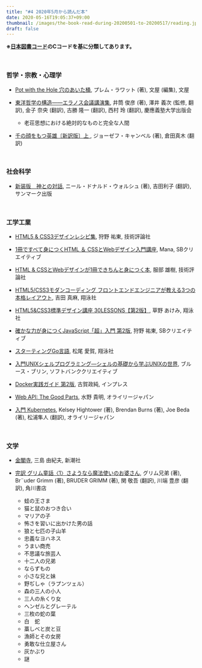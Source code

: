 ```yaml
---
title: "#4 2020年5月から読んだ本"
date: 2020-05-16T19:05:37+09:00
thumbnail: /images/the-book-read-during-20200501-to-20200517/reading.jpg
draft: false
---
```


**※[日本図書コード](https://ja.wikipedia.org/wiki/%E6%97%A5%E6%9C%AC%E5%9B%B3%E6%9B%B8%E3%82%B3%E3%83%BC%E3%83%89)のCコードを基に分類してあります。**

&nbsp;


### 哲学・宗教・心理学

- [Pot with the Hole 穴のあいた桶](https://www.amazon.co.jp/Pot-Hole-%E7%A9%B4%E3%81%AE%E3%81%82%E3%81%84%E3%81%9F%E6%A1%B6-%E3%83%97%E3%83%AC%E3%83%A0%E3%83%BB%E3%83%A9%E3%83%AF%E3%83%83%E3%83%88/dp/4861137756/ref=sr_1_1?__mk_ja_JP=%E3%82%AB%E3%82%BF%E3%82%AB%E3%83%8A&dchild=1&keywords=pot+with+the+hole&qid=1589626404&s=books&sr=1-1), プレム・ラワット (著), 文屋 (編集), 文屋

- [東洋哲学の構造――エラノス会議講演集](https://www.amazon.co.jp/%E6%9D%B1%E6%B4%8B%E5%93%B2%E5%AD%A6%E3%81%AE%E6%A7%8B%E9%80%A0%E2%80%95%E2%80%95%E3%82%A8%E3%83%A9%E3%83%8E%E3%82%B9%E4%BC%9A%E8%AD%B0%E8%AC%9B%E6%BC%94%E9%9B%86-%E4%BA%95%E7%AD%92%E4%BF%8A%E5%BD%A6%E8%8B%B1%E6%96%87%E8%91%97%E4%BD%9C%E7%BF%BB%E8%A8%B3%E3%82%B3%E3%83%AC%E3%82%AF%E3%82%B7%E3%83%A7%E3%83%B3-%E4%BA%95%E7%AD%92-%E4%BF%8A%E5%BD%A6/dp/476642459X/ref=sr_1_1?__mk_ja_JP=%E3%82%AB%E3%82%BF%E3%82%AB%E3%83%8A&dchild=1&keywords=%E6%9D%B1%E6%B4%8B%E5%93%B2%E5%AD%A6%E3%81%AE%E6%A7%8B%E9%80%A0&qid=1589627309&s=books&sr=1-1), 井筒 俊彦 (著), 澤井 義次 (監修, 翻訳), 金子 奈央 (翻訳), 古勝 隆一 (翻訳), 西村 玲 (翻訳), 慶應義塾大学出版会
    
    - 老荘思想における絶対的なものと完全な人間

- [千の顔をもつ英雄〔新訳版〕上 ](https://www.amazon.co.jp/%E5%8D%83%E3%81%AE%E9%A1%94%E3%82%92%E3%82%82%E3%81%A4%E8%8B%B1%E9%9B%84%E3%80%94%E6%96%B0%E8%A8%B3%E7%89%88%E3%80%95%E4%B8%8A-%E3%83%8F%E3%83%A4%E3%82%AB%E3%83%AF%E3%83%BB%E3%83%8E%E3%83%B3%E3%83%95%E3%82%A3%E3%82%AF%E3%82%B7%E3%83%A7%E3%83%B3%E6%96%87%E5%BA%AB-%E3%82%B8%E3%83%A7%E3%83%BC%E3%82%BC%E3%83%95%E3%83%BB%E3%82%AD%E3%83%A3%E3%83%B3%E3%83%99%E3%83%AB/dp/4150504520/ref=sr_1_1?__mk_ja_JP=%E3%82%AB%E3%82%BF%E3%82%AB%E3%83%8A&dchild=1&keywords=%E5%8D%83%E3%81%AE%E9%A1%94%E3%82%92&qid=1589626525&s=books&sr=1-1), ジョーゼフ・キャンベル (著), 倉田真木 (翻訳)

&nbsp;



### 社会科学

- [新装版　神との対話](https://www.amazon.co.jp/%E6%96%87%E5%BA%AB-%E6%96%B0%E8%A3%85%E7%89%88-%E7%A5%9E%E3%81%A8%E3%81%AE%E5%AF%BE%E8%A9%B11-%E3%82%B5%E3%83%B3%E3%83%9E%E3%83%BC%E3%82%AF%E6%96%87%E5%BA%AB/dp/4763161016/ref=tmm_pap_swatch_0?_encoding=UTF8&qid=1589626258&sr=1-1), ニール・ドナルド・ウォルシュ (著), 吉田利子 (翻訳), サンマーク出版

&nbsp;



### 工学工業
- [HTML5 & CSS3デザインレシピ集](https://www.amazon.co.jp/HTML5-CSS3-%E3%83%87%E3%82%B6%E3%82%A4%E3%83%B3%E3%83%AC%E3%82%B7%E3%83%94%E9%9B%86-%E7%8B%A9%E9%87%8E-%E7%A5%90%E6%9D%B1/dp/4774187801/ref=tmm_pap_swatch_0?_encoding=UTF8&qid=&sr=), 狩野 祐東, 技術評論社

- [1冊ですべて身につくHTML ＆ CSSとWebデザイン入門講座](https://www.amazon.co.jp/1%E5%86%8A%E3%81%A7%E3%81%99%E3%81%B9%E3%81%A6%E8%BA%AB%E3%81%AB%E3%81%A4%E3%81%8FHTML-CSS%E3%81%A8Web%E3%83%87%E3%82%B6%E3%82%A4%E3%83%B3%E5%85%A5%E9%96%80%E8%AC%9B%E5%BA%A7-Mana/dp/4797398892/ref=tmm_hrd_swatch_0?_encoding=UTF8&qid=&sr=), Mana, SBクリエイティブ

- [HTML & CSSとWebデザインが1冊できちんと身につく本](https://www.amazon.co.jp/HTML-CSS%E3%81%A8Web%E3%83%87%E3%82%B6%E3%82%A4%E3%83%B3%E3%81%8C-1%E5%86%8A%E3%81%A7%E3%81%8D%E3%81%A1%E3%82%93%E3%81%A8%E8%BA%AB%E3%81%AB%E3%81%A4%E3%81%8F%E6%9C%AC-%E6%9C%8D%E9%83%A8-%E9%9B%84%E6%A8%B9/dp/4774190640/ref=tmm_other_meta_binding_swatch_0?_encoding=UTF8&qid=1589623940&sr=1-4), 服部 雄樹, 技術評論社

- [HTML5/CSS3モダンコーディング フロントエンドエンジニアが教える3つの本格レイアウト](https://www.amazon.co.jp/HTML5-CSS3%E3%83%A2%E3%83%80%E3%83%B3%E3%82%B3%E3%83%BC%E3%83%87%E3%82%A3%E3%83%B3%E3%82%B0-%E3%83%95%E3%83%AD%E3%83%B3%E3%83%88%E3%82%A8%E3%83%B3%E3%83%89%E3%82%A8%E3%83%B3%E3%82%B8%E3%83%8B%E3%82%A2%E3%81%8C%E6%95%99%E3%81%88%E3%82%8B3%E3%81%A4%E3%81%AE%E6%9C%AC%E6%A0%BC%E3%83%AC%E3%82%A4%E3%82%A2%E3%82%A6%E3%83%88-%E3%82%B9%E3%82%BF%E3%83%B3%E3%83%80%E3%83%BC%E3%83%89%E3%83%BB%E3%82%B0%E3%83%AA%E3%83%83%E3%83%89%E3%83%BB%E3%82%B7%E3%83%B3%E3%82%B0%E3%83%AB%E3%83%9A%E3%83%BC%E3%82%B8%E3%83%AC%E3%82%A4%E3%82%A2%E3%82%A6%E3%83%88%E3%81%AE%E4%BD%9C%E3%82%8A%E6%96%B9-Engineer%E2%80%99s/dp/4798141577/ref=tmm_other_meta_binding_swatch_0?_encoding=UTF8&qid=1589624018&sr=1-1), 吉田 真麻, 翔泳社

- [HTML5&CSS3標準デザイン講座 30LESSONS【第2版】](https://www.amazon.co.jp/HTML5-CSS3%E6%A8%99%E6%BA%96%E3%83%87%E3%82%B6%E3%82%A4%E3%83%B3%E8%AC%9B%E5%BA%A7-30LESSONS%E3%80%90%E7%AC%AC2%E7%89%88%E3%80%91-%E8%8D%89%E9%87%8E-%E3%81%82%E3%81%91%E3%81%BF/dp/4798158135/ref=tmm_pap_swatch_0?_encoding=UTF8&qid=1589624082&sr=1-12), 草野 あけみ, 翔泳社

- [確かな力が身につくJavaScript「超」入門 第2版](https://www.amazon.co.jp/%E7%A2%BA%E3%81%8B%E3%81%AA%E5%8A%9B%E3%81%8C%E8%BA%AB%E3%81%AB%E3%81%A4%E3%81%8FJavaScript%E3%80%8C%E8%B6%85%E3%80%8D%E5%85%A5%E9%96%80-%E7%AC%AC2%E7%89%88-%E7%8B%A9%E9%87%8E-%E7%A5%90%E6%9D%B1/dp/4815601577/ref=tmm_hrd_swatch_0?_encoding=UTF8&qid=&sr=), 狩野 祐東, SBクリエイティブ

- [スターティングGo言語](https://www.amazon.co.jp/%E3%82%B9%E3%82%BF%E3%83%BC%E3%83%86%E3%82%A3%E3%83%B3%E3%82%B0Go%E8%A8%80%E8%AA%9E-CodeZine-BOOKS-%E6%9D%BE%E5%B0%BE-%E6%84%9B%E8%B3%80/dp/4798142417/ref=tmm_pap_swatch_0?_encoding=UTF8&qid=&sr=), 松尾 愛賀, 翔泳社

- [入門UNIXシェルプログラミング―シェルの基礎から学ぶUNIXの世界](https://www.amazon.co.jp/%E5%85%A5%E9%96%80UNIX%E3%82%B7%E3%82%A7%E3%83%AB%E3%83%97%E3%83%AD%E3%82%B0%E3%83%A9%E3%83%9F%E3%83%B3%E3%82%B0%E2%80%95%E3%82%B7%E3%82%A7%E3%83%AB%E3%81%AE%E5%9F%BA%E7%A4%8E%E3%81%8B%E3%82%89%E5%AD%A6%E3%81%B6UNIX%E3%81%AE%E4%B8%96%E7%95%8C-%E3%83%96%E3%83%AB%E3%83%BC%E3%82%B9%E3%83%BB%E3%83%96%E3%83%AA%E3%83%B3/dp/4797321946/ref=sr_1_1?__mk_ja_JP=%E3%82%AB%E3%82%BF%E3%82%AB%E3%83%8A&dchild=1&keywords=%E5%85%A5%E9%96%80UNIX&qid=1589625470&s=books&sr=1-1), ブルース・ブリン, ソフトバンククリエイティブ

- [Docker実践ガイド 第2版](https://www.amazon.co.jp/Docker%E5%AE%9F%E8%B7%B5%E3%82%AC%E3%82%A4%E3%83%89-%E7%AC%AC2%E7%89%88-impress-top-gear/dp/4295005525/ref=tmm_pap_swatch_0?_encoding=UTF8&qid=&sr=), 古賀政純, インプレス

- [Web API: The Good Parts](https://www.amazon.co.jp/Web-API-Parts-%E6%B0%B4%E9%87%8E-%E8%B2%B4%E6%98%8E/dp/4873116864/ref=sr_1_1?__mk_ja_JP=%E3%82%AB%E3%82%BF%E3%82%AB%E3%83%8A&dchild=1&keywords=web+api+%3Athe&qid=1589626067&s=books&sr=1-1), 水野 貴明, オライリージャパン

- [入門 Kubernetes](https://www.amazon.co.jp/%E5%85%A5%E9%96%80-Kubernetes-Kelsey-Hightower/dp/4873118409/ref=sr_1_1?__mk_ja_JP=%E3%82%AB%E3%82%BF%E3%82%AB%E3%83%8A&dchild=1&keywords=%E5%85%A5%E9%96%80Kubernetes&qid=1589626109&s=books&sr=1-1), Kelsey Hightower (著), Brendan Burns (著), Joe Beda (著), 松浦隼人 (翻訳), オライリージャパン

&nbsp;



### 文学

- [金閣寺](https://www.amazon.co.jp/%E9%87%91%E9%96%A3%E5%AF%BA-%E6%96%B0%E6%BD%AE%E6%96%87%E5%BA%AB-%E4%B8%89%E5%B3%B6-%E7%94%B1%E7%B4%80%E5%A4%AB/dp/4101050082/ref=sr_1_1?__mk_ja_JP=%E3%82%AB%E3%82%BF%E3%82%AB%E3%83%8A&dchild=1&keywords=%E9%87%91%E9%96%A3%E5%AF%BA&qid=1589627471&s=books&sr=1-1), 三島 由紀夫, 新潮社

- [完訳 グリム童話〈1〉さようなら魔法使いのお婆さん](https://www.amazon.co.jp/%E5%AE%8C%E8%A8%B3-%E3%82%B0%E3%83%AA%E3%83%A0%E7%AB%A5%E8%A9%B1%E3%80%881%E3%80%89%E3%81%95%E3%82%88%E3%81%86%E3%81%AA%E3%82%89%E9%AD%94%E6%B3%95%E4%BD%BF%E3%81%84%E3%81%AE%E3%81%8A%E5%A9%86%E3%81%95%E3%82%93-%E8%A7%92%E5%B7%9D%E6%96%87%E5%BA%AB-%E3%82%B0%E3%83%AA%E3%83%A0%E5%85%84%E5%BC%9F/dp/4042822010/ref=sr_1_1?__mk_ja_JP=%E3%82%AB%E3%82%BF%E3%82%AB%E3%83%8A&dchild=1&keywords=%E3%82%B0%E3%83%AA%E3%83%A0%E7%AB%A5%E8%A9%B1+%E8%A7%92%E5%B7%9D&qid=1589626693&s=books&sr=1-1), グリム兄弟 (著), Br¨uder Grimm (著), BRUDER GRIMM (著), 関 敬吾 (翻訳), 川端 豊彦 (翻訳), 角川書店
    
    - 蛙の王さま
    - 猫と鼠のおつき合い
    - マリアの子
    - 怖さを習いに出かけた男の話
    - 狼と七匹の子山羊
    - 忠義なヨハネス
    - うまい商売
    - 不思議な旅芸人
    - 十二人の兄弟
    - ならずもの
    - 小さな兄と妹
    - 野ぢしゃ（ラプンツェル）
    - 森の三人の小人
    - 三人の糸くり女
    - ヘンゼルとグレーテル
    - 三枚の蛇の葉
    - 白　蛇
    - 藁しべと炭と豆
    - 漁師とその女房
    - 勇敢な仕立屋さん
    - 灰かぶり
    - 謎

